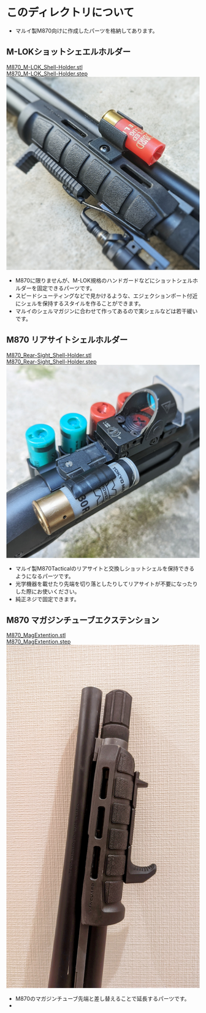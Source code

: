 # このディレクトリについて
- マルイ製M870向けに作成したパーツを格納してあります。

## M-LOKショットシェエルホルダー
[M870_M-LOK_Shell-Holder.stl](https://github.com/Qoo622/3D-print/blob/91abe80fec2f5a9f812982acb18d156e08668311/M870/M870_M-LOK_Shell-Holder.stl)  
[M870_M-LOK_Shell-Holder.step](https://github.com/Qoo622/3D-print/blob/91abe80fec2f5a9f812982acb18d156e08668311/M870/M870_M-LOK_Shell-Holder.step)  
<img src=https://github.com/Qoo622/3D-print/blob/91abe80fec2f5a9f812982acb18d156e08668311/_image/M870/9A0EFE71-8AFB-4376-9DF0-6EA1D80E9EE7.jpeg>  
- M870に限りませんが、M-LOK規格のハンドガードなどにショットシェルホルダーを固定できるパーツです。
- スピードシューティングなどで見かけるような、エジェクションポート付近にシェルを保持するスタイルを作ることができます。
- マルイのシェルマガジンに合わせて作ってあるので実シェルなどは若干緩いです。

## M870 リアサイトシェルホルダー
[M870_Rear-Sight_Shell-Holder.stl](https://github.com/Qoo622/3D-print/blob/91abe80fec2f5a9f812982acb18d156e08668311/M870/M870_Rear-Sight_Shell-Holder.stl)  
[M870_Rear-Sight_Shell-Holder.step](https://github.com/Qoo622/3D-print/blob/91abe80fec2f5a9f812982acb18d156e08668311/M870/M870_Rear-Sight_Shell-Holder.step)  
<img src=https://github.com/Qoo622/3D-print/blob/91abe80fec2f5a9f812982acb18d156e08668311/_image/M870/FBAB3752-5E4E-4515-A4F3-BCE752C7465F.jpeg>
- マルイ製M870Tacticalのリアサイトと交換しショットシェルを保持できるようになるパーツです。
- 光学機器を載せたり先端を切り落としたりしてリアサイトが不要になったりした際にお使いください。
- 純正ネジで固定できます。

## M870 マガジンチューブエクステンション
[M870_MagExtention.stl](https://github.com/Qoo622/3D-print/blob/91abe80fec2f5a9f812982acb18d156e08668311/M870/M870_MagExtention.stl)  
[M870_MagExtention.step](https://github.com/Qoo622/3D-print/blob/91abe80fec2f5a9f812982acb18d156e08668311/M870/M870_MagExtention.step)  
<img src=https://github.com/Qoo622/3D-print/blob/91abe80fec2f5a9f812982acb18d156e08668311/_image/M870/6D5A44B6-7B6E-4488-9CC3-203CCCF059C6.jpeg>
- M870のマガジンチューブ先端と差し替えることで延長するパーツです。
- 
